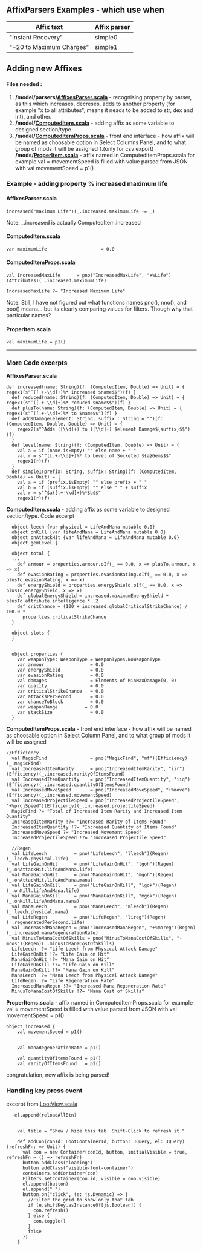 ## AffixParsers Examples - which use when
| Affix text  | Affix parser  |
| ------------- | ------------- |
| "Instant Recovery"  | simple0  |
| "+20 to Maximum Charges"  | simple1  |

## Adding new Affixes

#### Files needed : 
  
1. **/model/parsers/[AffixesParser.scala](https://github.com/Traf27/looty/blob/master/looty/src/main/scala/looty/model/parsers/AffixesParser.scala)** - recognising property by parser, as this which increases, decreses, adds to another property (for example "x to all attributes", means it neads to be added to str, dex and int), and other.
1. **/model/[ComputedItem.scala](https://github.com/Traf27/looty/blob/master/looty/src/main/scala/looty/model/ComputedItem.scala)** - adding affix as some variable to designed section/type.
1. **/model/[ComputedItemProps.scala](https://github.com/Traf27/looty/blob/master/looty/src/main/scala/looty/model/ComputedItemProps.scala)** - front end interface - how affix will be named as choosable option in Select Columns Panel, and to what group of mods it will be assigned
1.(only for csv export) **/mods/[ProperItem.scala](https://github.com/Traf27/looty/blob/master/looty/src/main/scala/looty/mods/ProperItem.scala)** - affix named in ComputedItemProps.scala  for example val = movementSpeed is filled with value parsed from JSON with val movementSpeed = p1()

### Example - adding property   % increased maximum life

#### AffixesParser.scala

    increased("maximum Life")(_.increased.maximumLife += _)
    
Note: _.increased is actually ComputedItem.increased    

#### ComputedItem.scala 

    var maximumLife                    = 0.0

#### ComputedItemProps.scala

    val IncreasedMaxLife      = pno("IncreasedMaxLife", "+%Life")(Attributes)(_.increased.maximumLife)
    
    IncreasedMaxLife ?= "Increased Maximum Life"
    
Note: Still, I have not figured out what functions names pno(), nno(), and boo() means... but its clearly comparing values for filters. Though why that particular names?

#### ProperItem.scala

    val maximumLife = p1()

---

### More Code excerpts

**AffixesParser.scala**  
```
def increased(name: String)(f: (ComputedItem, Double) => Unit) = { regex1(s"^([.+-\\d]+)%* increased $name$$")(f) }
  def reduced(name: String)(f: (ComputedItem, Double) => Unit) = { regex1(s"^([.+-\\d]+)%* reduced $name$$")(f) }
  def plusTo(name: String)(f: (ComputedItem, Double) => Unit) = { regex1(s"^([.+-\\d]+)%* to $name$$")(f) }
  def addsDamage(element: String, suffix : String = "")(f: (ComputedItem, Double, Double) => Unit) = {
    regex2(s"^Adds ([\\d]+) to ([\\d]+) $element Damage${suffix}$$")(f)
  }
  def level(name: String)(f: (ComputedItem, Double) => Unit) = {
    val a = if (name.isEmpty) "" else name + " "
    val r = s"^([.+-\\d]+)%* to Level of Socketed ${a}Gems$$"
    regex1(r)(f)
  }
  def simple1(prefix: String, suffix: String)(f: (ComputedItem, Double) => Unit) = {
    val a = if (prefix.isEmpty) "" else prefix + " "
    val b = if (suffix.isEmpty) "" else " " + suffix
    val r = s"^$a([.+-\\d]+)%*$b$$"
    regex1(r)(f)
```


**ComputedItem.scala**  - adding affix as some variable to designed section/type. Code excerpt

```
  object leech {var physical = LifeAndMana mutable 0.0}
  object onKill {var lifeAndMana = LifeAndMana mutable 0.0}
  object onAttackHit {var lifeAndMana = LifeAndMana mutable 0.0}
  object gemLevel {

  object total {
  ...
    def armour = properties.armour.oIf(_ == 0.0, x => plusTo.armour, x => x)
    def evasionRating = properties.evasionRating.oIf(_ == 0.0, x => plusTo.evasionRating, x => x)
    def energyShield = properties.energyShield.oIf(_ == 0.0, x => plusTo.energyShield, x => x)
    def globalEnergyShield = increased.maximumEnergyShield + plusTo.attribute.intelligence * .2
    def critChance = (100 + increased.globalCriticalStrikeChance) / 100.0 *
      properties.criticalStrikeChance
  }

  object slots {
  }


  object properties {
    var weaponType: WeaponType = WeaponTypes.NoWeaponType
    var armour                 = 0.0
    var energyShield           = 0.0
    var evasionRating          = 0.0
    val damages                = Elements of MinMaxDamage(0, 0)
    var quality                = 0.0
    var criticalStrikeChance   = 0.0
    var attacksPerSecond       = 0.0
    var chanceToBlock          = 0.0
    var weaponRange          = 0.0
    var stackSize              = 0.0
  }

```


**ComputedItemProps.scala**   - front end interface - how affix will be named as choosable option in Select Column Panel, and to what group of mods it will be assigned

```
//Efficiency
  val MagicFind                = pno("MagicFind", "mf")(Efficiency)(_.magicFind)
  val IncreasedItemRarity      = pno("IncreasedItemRarity", "iir")(Efficiency)(_.increased.rarityOfItemsFound)
  val IncreasedItemQuantity    = pno("IncreasedItemQuantity", "iiq")(Efficiency)(_.increased.quantityOfItemsFound)
  val IncreasedMoveSpeed       = pno("IncreasedMoveSpeed", "+%move")(Efficiency)(_.increased.movementSpeed)
  val IncreasedProjectileSpeed = pno("IncreasedProjectileSpeed", "+%projSpeed")(Efficiency)(_.increased.projectileSpeed)
  MagicFind ?= "Total of Increased Item Rarity and Increased Item Quantity"
  IncreasedItemRarity !?= "Increased Rarity of Items Found"
  IncreasedItemQuantity !?= "Increased Quantity of Items Found"
  IncreasedMoveSpeed ?= "Increased Movement Speed"
  IncreasedProjectileSpeed !?= "Increased Projectile Speed"

  //Regen
  val LifeLeech          = pno("LifeLeech", "lleech")(Regen)(_.leech.physical.life)
  val LifeGainOnHit      = pno("LifeGainOnHit", "lgoh")(Regen)(_.onAttackHit.lifeAndMana.life)
  val ManaGainOnHit      = pno("ManaGainOnHit", "mgoh")(Regen)(_.onAttackHit.lifeAndMana.mana)
  val LifeGainOnKill     = pno("LifeGainOnKill", "lgok")(Regen)(_.onKill.lifeAndMana.life)
  val ManaGainOnKill     = pno("ManaGainOnKill", "mgok")(Regen)(_.onKill.lifeAndMana.mana)
  val ManaLeech          = pno("ManaLeech", "mleech")(Regen)(_.leech.physical.mana)
  val LifeRegen          = pno("LifeRegen", "lireg")(Regen)(_.regeneratedPerSecond.life)
  val IncreasedManaRegen = pno("IncreasedManaRegen", "+%mareg")(Regen)(_.increased.manaRegenerationRate)
  val MinusToManaCostOfSkills = pno("MinusToManaCostOfSkills", "-mcos")(Regen)(_.minusToManaCostOfSkills)
  LifeLeech !?= "Life Leech from Physical Attack Damage"
  LifeGainOnHit !?= "Life Gain on Hit"
  ManaGainOnHit !?= "Mana Gain on Hit"
  LifeGainOnKill !?= "Life Gain on Kill"
  ManaGainOnKill !?= "Mana Gain on Kill"
  ManaLeech !?= "Mana Leech from Physical Attack Damage"
  LifeRegen !?= "Life Regeneration Rate"
  IncreasedManaRegen !?= "Increased Mana Regeneration Rate"
  MinusToManaCostOfSkills !?= "Mana Cost of Skills"
```

**ProperItems.scala** - affix named in ComputedItemProps.scala  for example val = movementSpeed is filled with value parsed from JSON with val movementSpeed = p1()

```
object increased {
    val movementSpeed = p1()


    val manaRegenerationRate = p1()

    val quantityOfItemsFound = p1()
    val rarityOfItemsFound   = p1()
```
congratulation, new affix is being parsed!


### Handling key press event
excerpt from [LootView.scala](https://github.com/benjaminjackman/looty/blob/master/looty/src/main/scala/looty/views/LootView.scala)

```
   el.append(reloadAllBtn)


    val title = "Show / hide this tab. Shift-Click to refresh it."

    def addCon(conId: LootContainerId, button: JQuery, el: JQuery)(refreshFn: => Unit) {
      val con = new Container(conId, button, initialVisible = true, refreshFn = () => refreshFn)
      button.addClass("loading")
      button.addClass("visible-loot-container")
      containers.addContainer(con)
      Filters.setContainer(con.id, visible = con.visible)
      el.append(button)
      el.append(" ")
      button.on("click", (e: js.Dynamic) => {
        //Filter the grid to show only that tab
        if (e.shiftKey.asInstanceOf[js.Boolean]) {
          con.refresh()
        } else {
          con.toggle()
        }
        false
      })
    }
```
